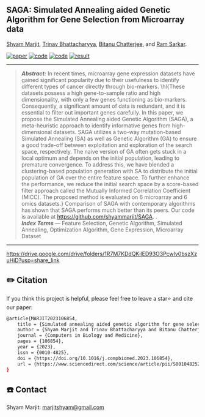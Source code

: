 ## SAGA: Simulated Annealing aided Genetic Algorithm for Gene Selection from Microarray data

[Shyam Marjit](shyammarjit.github.io), [Trinav Bhattacharyya](https://scholar.google.co.in/citations?hl=en&user=uuB5LPEAAAAJ), [Bitanu Chatterjee](https://scholar.google.co.in/citations?hl=en&user=6QInS_0AAAAJ), and [Ram Sarkar](https://scholar.google.co.in/citations?user=bDj0BUEAAAAJ&hl=en).

[![paper](https://img.shields.io/badge/IEEE-Paper-<COLOR>.svg)]()
[![code](https://img.shields.io/badge/code-orange)](https://github.com/shyammarjit/EEG-Emotion-Recognition/blob/IRIA-2021/%5BS01%5D%20%5BGA-MLP%5D%20%5B80-20%5D.ipynb)
[![code](https://img.shields.io/badge/code-10--fold-orange)](https://github.com/shyammarjit/EEG-Emotion-Recognition/blob/IRIA-2021/%5BS01%5D%20%5BGA-MLP%5D%20%5B10-fold%5D.ipynb)
[![result](https://img.shields.io/badge/result-80:20-blue)](https://github.com/shyammarjit/EEG-Emotion-Recognition/blob/IRIA-2021/80-20%20GA-MLP%20results.md)
<hr />

> ***Abstract:*** In recent times, microarray gene expression datasets have gained significant popularity due to their usefulness to identify different types of cancer directly through bio-markers. \hl{These datasets possess a high gene-to-sample ratio and high dimensionality, with only a few genes functioning as bio-markers. Consequently, a significant amount of data is redundant, and it is essential to filter out important genes carefully. In this paper, we propose the Simulated Annealing aided Genetic Algorithm (SAGA), a meta-heuristic approach to identify informative genes from high-dimensional datasets. SAGA utilizes a two-way mutation-based Simulated Annealing (SA) as well as Genetic Algorithm (GA) to ensure a good trade-off between exploitation and exploration of the search space, respectively. The naive version of GA often gets stuck in a local optimum and depends on the initial population, leading to premature convergence. To address this, we have blended a clustering-based population generation with SA to distribute the initial population of GA over the entire feature space. To further enhance the performance, we reduce the initial search space by a score-based filter approach called the Mutually Informed Correlation Coefficient (MICC). The proposed method is evaluated on 6 microarray and 6 omics datasets.} Comparison of SAGA with contemporary algorithms has shown that SAGA performs much better than its peers. Our code is available at https://github.com/shyammarjit/SAGA.
.<br/>
> ***Index Terms*** — Feature Selection, Genetic Algorithm, Simulated Annealing, Optimization Algorithm, Gene Expression, Microarray Dataset
<hr />

https://drive.google.com/drive/folders/1R7M7KDdQKilED93O3Pcwlv0bszXzuHiD?usp=share_link

## ✏️ Citation
If you think this project is helpful, please feel free to leave a star⭐️ and cite our paper:

```bash
@article{MARJIT2023106854,
    title = {Simulated annealing aided genetic algorithm for gene selection from microarray data},
    author = {Shyam Marjit and Trinav Bhattacharyya and Bitanu Chatterjee and Ram Sarkar},
    journal = {Computers in Biology and Medicine},
    pages = {106854},
    year = {2023},
    issn = {0010-4825},
    doi = {https://doi.org/10.1016/j.compbiomed.2023.106854},
    url = {https://www.sciencedirect.com/science/article/pii/S0010482523003190},
}
```
## ☎️ Contact

Shyam Marjit: marjitshyam@gmail.com
